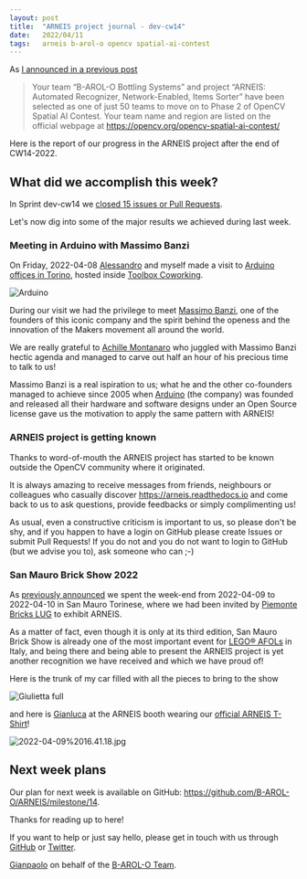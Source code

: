 ```yaml
---
layout: post
title:  "ARNEIS project journal - dev-cw14"
date:   2022/04/11
tags: 	arneis b-arol-o opencv spatial-ai-contest
---
```


<!--
<a href="https://opencv.org/opencv-spatial-ai-contest/#finalists"><img src="https://user-images.githubusercontent.com/75182/146637995-3266f15d-81a4-4470-a337-965404340121.jpg" alt="OpenCV Spatial AI Contest Finalist" width="40%"></a>

Welcome to our weekly status report of the [ARNEIS project](https://github.com/B-AROL-O/ARNEIS)!
-->

As [I announced in a previous post](https://gmacario.github.io/posts/2021-12-18-arneis-spatial-ai-finalist)

> Your team “B-AROL-O Bottling Systems” and project “ARNEIS: Automated Recognizer, Network-Enabled, Items Sorter” have been selected as one of just 50 teams to move on to Phase 2 of OpenCV Spatial AI Contest.
> Your team name and region are listed on the official webpage at <https://opencv.org/opencv-spatial-ai-contest/>

Here is the report of our progress in the ARNEIS project after the end of CW14-2022.

## What did we accomplish this week?

In Sprint dev-cw14 we [closed 15 issues or Pull Requests](https://github.com/B-AROL-O/ARNEIS/issues?q=is%3Aclosed+milestone%3Adev-cw14).

<!-- TODO: Add screenshot of <https://github.com/orgs/B-AROL-O/projects/1/views/5> -->

Let's now dig into some of the major results we achieved during last week.

### Meeting in Arduino with Massimo Banzi

On Friday, 2022-04-08 [Alessandro](https://github.com/alv67) and myself made a visit to [Arduino offices in Torino](https://blog.arduino.cc/2012/02/22/welcome-officine-arduino-torino/), hosted inside [Toolbox Coworking](https://www.toolboxcoworking.com/).

![Arduino](https://uca363cc77df9a20b8ac7a053de7.previews.dropboxusercontent.com/p/thumb/ABjmUTeAO3sUCvkQSWvcNl8SgpXOOXp3pUbJpJIQF8Vk5iPovFD0o5IQIifjx68mSEXsBZkmPZLOtVYGe6zuoQRqE4dDzsq0NjIRPal_4VDqqoGwbpl8ohjs2H__ExkjzE848KF5GXKuMCmOKfMVl9wiu4cA_5V0ae_V9rM8J_W5oBoTwYZk2phWt-eHRPkqWzqJJhWlP1sRq6VG4pG4wCWfHdq9R2hDEzPHuh6jB4WHP3tc4GfXlmxLEkxpdSH2GBMmgHGCHhpvxrB6Dg1PgoznGqqiTJf7-SF888vbb3uxqFLHbTzYJLjhdHQBf5zPZYGa2NsuCGAoWVGfyTdW5VO8bKgSXDJJaGoMfg9EC6wJAkiNqJc6RgRfP1SkSLWgqEFWVavYswqdeempCrf7adKXU7jjYqQVsMJDIXlJCXsYSA/p.jpeg)

During our visit we had the privilege to meet [Massimo Banzi](https://massimobanzi.com/about/), one of the founders of this iconic company and the spirit behind the openess and the innovation of the Makers movement all around the world.

We are really grateful to [Achille Montanaro](https://www.linkedin.com/in/achille-montanaro) who juggled with Massimo Banzi hectic agenda and managed to carve out half an hour of his precious time to talk to us!

Massimo Banzi is a real ispiration to us; what he and the other co-founders managed to achieve since 2005 when [Arduino](https://www.arduino.cc/) (the company) was founded and released all their hardware and software designs under an Open Source license gave us the motivation to apply the same pattern with ARNEIS!

### ARNEIS project is getting known

Thanks to word-of-mouth the ARNEIS project has started to be known outside the OpenCV community where it originated.

It is always amazing to receive messages from friends, neighbours or colleagues who casually discover <https://arneis.readthedocs.io> and come back to us to ask questions, provide feedbacks or simply complimenting us!

As usual, even a constructive criticism is important to us, so please don't be shy, and if you happen to have a login on GitHub please create Issues or submit Pull Requests! If you do not and you do not want to login to GitHub (but we advise you to), ask someone who can ;-)

### San Mauro Brick Show 2022

As [previously announced](https://github.com/B-AROL-O/ARNEIS/issues/130) we spent the week-end from 2022-04-09 to 2022-04-10 in San Mauro Torinese, where we had been invited by [Piemonte Bricks LUG](https://www.piemontebricks.it/) to exhibit ARNEIS.

As a matter of fact, even though it is only at its third edition, San Mauro Brick Show is already one of the most important event for [LEGO&reg; AFOLs](https://en.wiktionary.org/wiki/AFOL) in Italy, and being there and being able to present the ARNEIS project is yet another recognition we have received and which we have proud of!

Here is the trunk of my car filled with all the pieces to bring to the show

![Giulietta full](https://uc5e65d841e787f420c559524ed8.previews.dropboxusercontent.com/p/thumb/ABjkfXmdKGCeEG6bxfTdwzALa0I3pbkQWgZb0L2EmTVVrsg7ADHZ2BhjMPj5a2WMNODROPFXgF1typ8AsYmC9-lqDexaV4SnR-5FSAQLfYk-GyeVf2nA4jJbsqopIRkY7MfcMiyCrCt1QQhlg2Xpp4coqbTM4RPDHNodPi6yTcaKPLvq9fbBJblH7u2Q4Jj0BkEMQXI4CVSSNUOO16sjifg6RjsuNBny7XLLUqfAG1SnaNK2UdOkwffDtGSeSn2ho6_2w37Gzn-HouazdBbKMmVBQIvjmP_b5Eic4KMAZjuAcGD_i5GE1MA1pjN-SZcr6qgmY0iTs_wn_eCIjYtn_dl-bFCONokStz_i0QonjeuYHJwqTy8oN7mYn7ebgXUmiR1HfrnCm44i9yY48ITN9HgzeAz8gqC1-F7q0IfogI0lKA/p.jpeg)

and here is [Gianluca](https://github.com/gteti) at the ARNEIS booth wearing our [official ARNEIS T-Shirt](https://github.com/B-AROL-O/ARNEIS/issues/121)!

![2022-04-09%2016.41.18.jpg](https://uc48279a72d92404c6a23f473c75.previews.dropboxusercontent.com/p/thumb/ABjzTpf2gIKv4w52TQSeaIIcroypwVBTEKWCNpbtiKdxnDl0pUD3e-uBif4mouHcq4sGpGetrel3u1XAx7W804C-tjsHD2H8SctJ9nktgyC7ZKJ4c4y18I1jRusFy0ouGLHUGG1UXbOqMRCs27mRgNK5FWG0fMF7m7KSA0epgNQgbu_bML1MP8adctiSR6ArqTf3u9_-hlZC4f--3m-fb_dLM7cSJqzJxF7DoS-EGxuBSRQ7Htblf7OhO5suUwWMOrMICda2lfjwRcBnW1xk-BR0dhdA31hFIt_31gfJl1CFUTYHzk5yYRFydIeBrrxrn_bflKMo3cYsZ8N9E7mped-N6hO_jjLv5FiQgfsZ0J10gW-HhPfOdR4-Qp8l8Qf90MCCOVIGYl6gZhns13IRxa-UNvJDC34QERsAL6sF58MZKQ/p.jpeg)

## Next week plans

Our plan for next week is available on GitHub: <https://github.com/B-AROL-O/ARNEIS/milestone/14>.

<!-- TODO: Add screenshot of <https://github.com/orgs/B-AROL-O/projects/1/views/1> -->

<!-- ## That's all, folks -->

Thanks for reading up to here!

<!-- Thanks for reading up to the end of such long post! -->

If you want to help or just say hello, please get in touch with us through [GitHub](https://github.com/B-AROL-O/ARNEIS) or [Twitter](https://twitter.com/baroloteam).

[Gianpaolo](https://github.com/gmacario) on behalf of the [B-AROL-O Team](https://github.com/b-arol-o).

<!-- EOF -->
